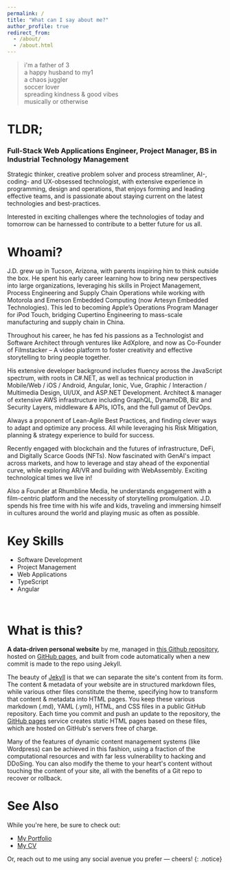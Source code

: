 ```yaml
---
permalink: /
title: "What can I say about me?"
author_profile: true
redirect_from: 
  - /about/
  - /about.html
---
```


> i'm a father of 3  
> a happy husband to my1   
> a chaos juggler  
> soccer lover  
> spreading kindness & good vibes  
> musically or otherwise  

<!-- **Watch out!** You can also add notices by appending `{: .notice}` to the line following paragraph.
{: .notice} -->

# TLDR;

### Full-Stack Web Applications Engineer, Project Manager, BS in Industrial Technology Management

Strategic thinker, creative problem solver and process streamliner, AI-, coding- and UX-obsessed technologist, with extensive experience in programming, design and operations, that enjoys forming and leading effective teams, and is passionate about staying current on the latest technologies and best-practices.

Interested in exciting challenges where the technologies of today and tomorrow can be harnessed to contribute to a better future for us all.

# Whoami?

J.D. grew up in Tucson, Arizona, with parents inspiring him to think outside the box. He spent his early career learning how to bring new perspectives into large organizations, leveraging his skills in Project Management, Process Engineering and Supply Chain Operations while working with Motorola and Emerson Embedded Computing (now Artesyn Embedded Technologies). This led to becoming Apple’s Operations Program Manager for iPod Touch, bridging Cupertino Engineering to mass-scale manufacturing and supply chain in China.

Throughout his career, he has fed his passions as a Technologist and Software Architect through ventures like AdXplore, and now as Co-Founder of Filmstacker – A video platform to foster creativity and effective storytelling to bring people together.

His extensive developer background includes fluency across the JavaScript spectrum, with roots in C#.NET, as well as technical production in Mobile/Web / iOS / Android, Angular, Ionic, Vue, Graphic / Interaction / Multimedia Design, UI/UX, and ASP.NET Development. Architect & manager of extensive AWS infrastructure including GraphQL, DynamoDB, Biz and Security Layers, middleware & APIs, IOTs, and the full gamut of DevOps. 

Always a proponent of Lean-Agile Best Practices, and finding clever ways to adapt and optimize any process. All while leveraging his Risk Mitigation, planning & strategy experience to build for success. 

Recently engaged with blockchain and the futures of infrastructure, DeFi, and Digitally Scarce Goods (NFTs). Now fascinated with GenAI's impact across markets, and how to leverage and stay ahead of the exponential curve, while exploring AR/VR and building with WebAssembly. Exciting technological times we live in!

Also a Founder at Rhumbline Media, he understands engagement with a film-centric platform and the necessity of storytelling promulgation. J.D. spends his free time with his wife and kids, traveling and immersing himself in cultures around the world and playing music as often as possible.

# Key Skills
- Software Development
- Project Management
- Web Applications
- TypeScript
- Angular

<!-- TODO: automate with categories + data.skills
{% include category-list.html label="" %} -->
<br>

# What is this?
**A data-driven personal website** by me, managed in [this Github repository](https://github.com/j2d2/j2d2.github.io), hosted on [GitHub pages](https://pages.github.com), and built from code automatically when a new commit is made to the repo using Jekyll. 

The beauty of [Jekyll](https://jekyllrb.com/) is that we can separate the site's content from its form. The content & metadata of your website are in structured markdown files, while various other files constitute the theme, specifying how to transform that content & metadata into HTML pages. You keep these various markdown (.md), YAML (.yml), HTML, and CSS files in a public GitHub repository. Each time you commit and push an update to the repository, the [GitHub pages](https://pages.github.com/) service creates static HTML pages based on these files, which are hosted on GitHub's servers free of charge.

Many of the features of dynamic content management systems (like Wordpress) can be achieved in this fashion, using a fraction of the computational resources and with far less vulnerability to hacking and DDoSing. You can also modify the theme to your heart's content without touching the content of your site, all with the benefits of a Git repo to recover or rollback.


# See Also

While you're here, be sure to check out:

* [My Portfolio](/portfolio)
* [My CV](/cv)

Or, reach out to me using any social avenue you prefer &mdash; cheers!
{: .notice}
